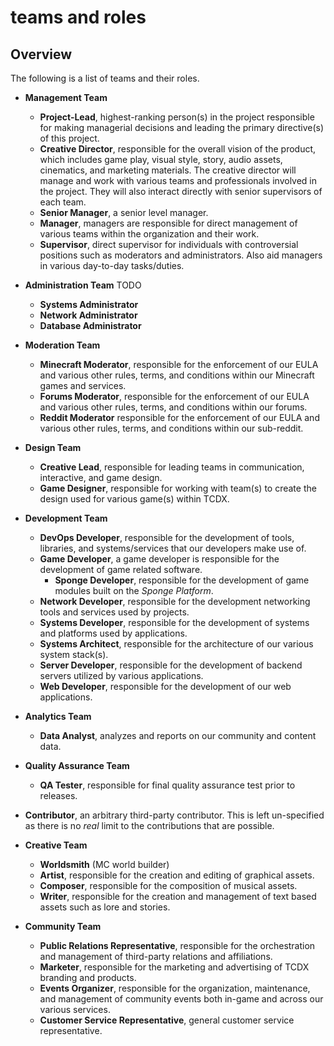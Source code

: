 teams and roles
===============

Overview
--------
The following is a list of teams and their roles.

- **Management Team**
    - **Project-Lead**, highest-ranking person(s) in the project
    responsible for making managerial decisions and leading the primary
    directive(s) of this project.
    - **Creative Director**, responsible for the overall vision of the
    product, which includes game play, visual style, story, audio assets,
    cinematics, and marketing materials. The creative director will
    manage and work with various teams and professionals involved in the
    project. They will also interact directly with senior supervisors of
    each team.
    - **Senior Manager**, a senior level manager.
    - **Manager**, managers are responsible for direct management of
    various teams within the organization and their work.
    - **Supervisor**, direct supervisor for individuals with controversial
    positions such as moderators and administrators. Also aid managers
    in various day-to-day tasks/duties.

- **Administration Team** TODO
    - **Systems Administrator**
    - **Network Administrator**
    - **Database Administrator**

- **Moderation Team**
    - **Minecraft Moderator**, responsible for the enforcement of our EULA
    and various other rules, terms, and conditions within our Minecraft
    games and services.
    - **Forums Moderator**, responsible for the enforcement of our EULA
    and various other rules, terms, and conditions within our forums.
    - **Reddit Moderator** responsible for the enforcement of our EULA
    and various other rules, terms, and conditions within our sub-reddit.

- **Design Team**
    - **Creative Lead**, responsible for leading teams in communication,
    interactive, and game design.
    - **Game Designer**, responsible for working with team(s) to create
    the design used for various game(s) within TCDX.

- **Development Team**
    - **DevOps Developer**, responsible for the development of tools,
    libraries, and systems/services that our developers make use of.
    - **Game Developer**, a game developer is responsible for the
    development of game related software.
        - **Sponge Developer**, responsible for the development of game
        modules built on the *Sponge Platform*.
    - **Network Developer**, responsible for the development networking
    tools and services used by projects.
    - **Systems Developer**, responsible for the development of systems
    and platforms used by applications.
    - **Systems Architect**, responsible for the architecture of our
    various system stack(s).
    - **Server Developer**, responsible for the development of backend
    servers utilized by various applications.
    - **Web Developer**, responsible for the development of our web
    applications.

- **Analytics Team**
    - **Data Analyst**, analyzes and reports on our community and content
    data.

- **Quality Assurance Team**
    - **QA Tester**, responsible for final quality assurance test prior
    to releases.

- **Contributor**, an arbitrary third-party contributor. This is left
un-specified as there is no *real* limit to the contributions that are
possible.

- **Creative Team**
    - **Worldsmith** (MC world builder)
    - **Artist**, responsible for the creation and editing of graphical
    assets.
    - **Composer**, responsible for the composition of musical assets.
    - **Writer**, responsible for the creation and management of text
    based assets such as lore and stories.

- **Community Team**
    - **Public Relations Representative**, responsible for the
    orchestration and management of third-party relations and affiliations.
    - **Marketer**, responsible for the marketing and advertising of
    TCDX branding and products.
    - **Events Organizer**, responsible for the organization,
    maintenance, and management of community events both in-game and
    across our various services.
    - **Customer Service Representative**, general customer service
    representative.